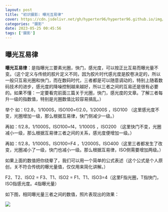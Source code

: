 ```yaml
---
layout: post
title: "初识摄影: 曝光互易律"
cover: https://cdn.jsdelivr.net/gh/hyperter96/hyperter96.github.io/img/bridge.jpg
categories: "摄影"
date: 2023-05-25 00:45:56
tags: ['摄影']
---
```


## 曝光互易律

**曝光互易律**：是指曝光三要素光圈，快门，感光度，可以按正比互易而曝光量不变。（这个定义与传统的胶片定义不同，因为胶片时代感光度是胶卷决定的，所以一般只互易光圈和快门，而在数码时代，三者都是可以随意调动的，特别上随着数码技术的进步，感光度的降噪控制越来越好，所以三者之间的互易还是很有必要的。如果不懂：一定要看完前面三篇关于光圈，快门，感光度的文章。了解三者每升一级的指数值，特别是光圈数值比较容易搞乱。）

举个 如：f/2.8，1/1000S，ISO100=f/2.0，1/2000S ，ISO100 （这里感光度不变，光圈增加一级，那么根据互易律，快门侧减少一级。）

再如：f/2.8，1/1000S，ISO100=f4，1/1000S ，ISO200 （这里快门不变，光圈减小一级，那么根据互易律三者之间的关系，感光度便增加一级。）

再如：f/2.8，1/1000S，ISO100=F4 ，1/2000S，ISO400（这里三者都发生了改变，光圈减小了一级，快门也减小一级。那么根据互易律，ISO侧需要增加两级。）

如果上面的数值把你绕晕了，我们可以用一个简单的公式表述（这个公式是个人原创，关不符合传统的曝光量值，仅仅用来简化讲解。）

F2、T2、ISO2 = F3、T1、ISO2 = F1、T1、ISO3=4（这里F指光圈，T指快门，ISO指感光度。4指曝光量）

如下图，相同曝光量三者之间的数值，照片表现出的效果：

![](https://cdn.jsdelivr.net/gh/hyperter96/hyperter96.github.io/img/noob-learning-part2.jpg)